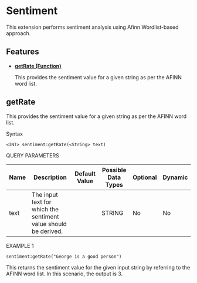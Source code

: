 # Sentiment
This extension performs sentiment analysis using Afinn Wordlist-based approach.

## Features

* **[getRate (Function)](#getRate)**

    This provides the sentiment value for a given string as per the AFINN word list.
    
 
   
## getRate

This provides the sentiment value for a given string as per the AFINN word list.

Syntax

    <INT> sentiment:getRate(<String> text)

QUERY PARAMETERS

| Name              | Description                                                                                              | Default Value | Possible Data Types | Optional | Dynamic |
|-------------------|----------------------------------------------------------------------------------------------------------|---------------|---------------------|----------|---------|
| text 	              | The input text for which the sentiment value should be derived.                                                            |               | STRING       | No       | No     |


EXAMPLE 1

    sentiment:getRate("George is a good person")

This returns the sentiment value for the given input string by referring to the AFINN word list. In this scenario, the output is 3.

